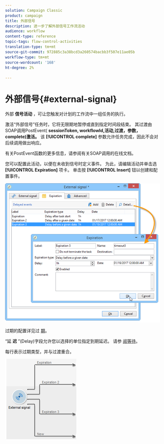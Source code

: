 ```yaml
---
solution: Campaign Classic
product: campaign
title: 外部信号
description: 进一步了解外部信号工作流活动
audience: workflow
content-type: reference
topic-tags: flow-control-activities
translation-type: tm+mt
source-git-commit: 972885c3a38bcd3a260574bacbb3f507e11ae05b
workflow-type: tm+mt
source-wordcount: '168'
ht-degree: 2%

---
```



# 外部信号{#external-signal}

外部 **信号活动** ，可让您触发对计划的工作流中一组任务的执行。

激活“外部信号”任务时，它将无限期地暂停或直到指定时间段结束。 其过渡由SOAP调用PostEvent( **sessionToken, workflowId,活动,过渡，参数，complete)激活。** 该 **[!UICONTROL complete]** 参数允许任务完成，因此不会对后续调用做出响应。

有关PostEvent函数的更多信息，请参阅有关SOAP调用的在线文档。

您可以配置此活动，以便在未收到信号时定义事件。 为此，请编辑活动并单击选 **[!UICONTROL Expiration]** 项卡。 单击按 **[!UICONTROL Insert]** 钮以创建和配置事件。

![](assets/edit_signal.png)

过期的配置详见过 [期](../../workflow/using/defining-approvals.md)。

“延 **迟** ”(Delay)字段允许您以选择的单位指定到期延迟。 请参 [阅等待](../../workflow/using/wait.md)。

每行表示过期类型，并与过渡重合。

![](assets/external_sign_diag.png)

